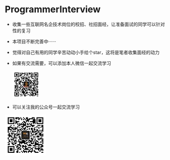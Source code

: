 # ProgrammerInterview

* 收集一些互联网名企技术岗位的校招、社招面经，让准备面试的同学可以针对性的复习

* 本项目不断完善中······

* 觉得对自己有用的同学辛苦动动小手给个star，这将是笔者收集面经的动力

* 如果有交流需要，可以添加本人微信一起交流学习

  <img src="https://github.com/996Programmer/ProgrammerInterview/blob/master/WechatIMG1.jpeg" alt="image-20200311114828104" style="zoom:20%;" />



* 可以关注我的公众号一起交流学习

<img src="https://github.com/996Programmer/ProgrammerInterview/blob/master/qrcode_for_gh_2a44f8a69577_258.jpg" style="zoom:50%;" />

